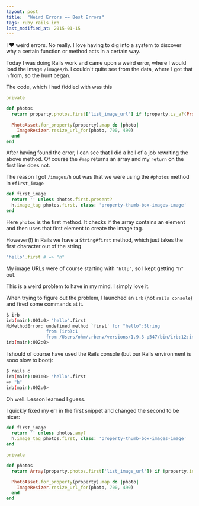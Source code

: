 ```yaml
---
layout: post
title:  "Weird Errors == Best Errors"
tags: ruby rails irb
last_modified_at: 2015-01-15
---
```


I :heart: weird errors. No really. I love having to dig into a system to discover why a certain function or method acts in a certain way.

Today I was doing Rails work and came upon a weird error, where I would load the image `/images/h`.
I couldn't quite see from the data, where I got that `h` from, so the hunt began.

The code, which I had fiddled with was this

```ruby
private

def photos
  return property.photos.first['list_image_url'] if !property.is_a?(Property) && property.respond_to?(:photos)

  PhotoAsset.for_property(property).map do |photo|
    ImageResizer.resize_url_for(photo, 700, 490)
  end
end
```

After having found the error, I can see that I did a hell of a job rewriting the above method.
Of course the `#map` returns an array and my `return` on the first line does not.

The reason I got `/images/h` out was that we were using the `#photos` method in `#first_image`

```ruby
def first_image
  return '' unless photos.first.present?
  h.image_tag photos.first, class: 'property-thumb-box-images-image'
end
```

Here `photos` is the first method.
It checks if the array contains an element and then uses that first element to create the image tag.

However(!) in Rails we have a `String#first` method, which just takes the first character out of the string

```ruby
"hello".first # => "h"
```

My image URLs were of course starting with `"http"`, so I kept getting `"h"` out.

This is a weird problem to have in my mind.
I simply love it.

When trying to figure out the problem, I launched an `irb` (not `rails console`) and fired some commands at it.

```bash
$ irb
irb(main):001:0> "hello".first
NoMethodError: undefined method `first' for "hello":String
               from (irb):1
               from /Users/ohm/.rbenv/versions/1.9.3-p547/bin/irb:12:in `<main>'
irb(main):002:0>
```

I should of course have used the Rails console (but our Rails environment is sooo slow to boot):

```bash
$ rails c
irb(main):001:0> "hello".first
=> "h"
irb(main):002:0>
```

Oh well.
Lesson learned I guess.

I quickly fixed my err in the first snippet and changed the second to be nicer:

```ruby
def first_image
  return '' unless photos.any?
  h.image_tag photos.first, class: 'property-thumb-box-images-image'
end

private

def photos
  return Array(property.photos.first['list_image_url']) if !property.is_a?(Property) && property.respond_to?(:photos)

  PhotoAsset.for_property(property).map do |photo|
    ImageResizer.resize_url_for(photo, 700, 490)
  end
end
```
